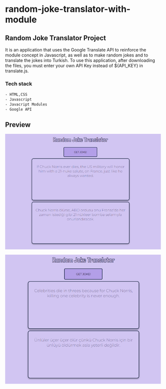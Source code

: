 # random-joke-translator-with-module

## Random Joke Translator Project

It is an application that uses the Google Translate API to reinforce the module concept in Javascript, as well as to make random jokes and to translate the jokes into Turkish.
To use this application, after downloading the files, you must enter your own API Key instead of ${API_KEY} in translate.js.



### Tech stack
```
- HTML,CSS
- Javascript
- Javacript Modules
- Google API
```

## Preview 

![screenshot](./images/screenshot1.png/) 

![screenshot](./images/sreenshot2.png/) 
